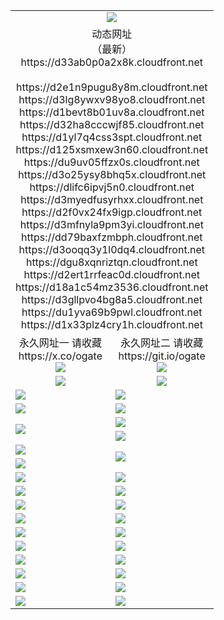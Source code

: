 ﻿<table>
  <tr></tr>
  <tr><td colspan=2 align=center><img src="https://d33ab0p0a2x8k.cloudfront.net/Up/oGate.jpg" /></td></tr>
  <tr><td colspan=2 align=center>动态网址<br/>（最新）
<br>https://d33ab0p0a2x8k.cloudfront.net
<br>
<br>https://d2e1n9pugu8y8m.cloudfront.net
<br>https://d3lg8ywxv98yo8.cloudfront.net
<br>https://d1bevt8b01uv8a.cloudfront.net
<br>https://d32ha8cccwjf85.cloudfront.net
<br>https://d1yl7q4css3spt.cloudfront.net
<br>https://d125xsmxew3n60.cloudfront.net
<br>https://du9uv05ffzx0s.cloudfront.net
<br>https://d3o25ysy8bhq5x.cloudfront.net
<br>https://dlifc6ipvj5n0.cloudfront.net
<br>https://d3myedfusyrhxx.cloudfront.net
<br>https://d2f0vx24fx9igp.cloudfront.net
<br>https://d3mfnyla9pm3yi.cloudfront.net
<br>https://dd79baxfzmbph.cloudfront.net
<br>https://d3ooqq3y1l0dq4.cloudfront.net
<br>https://dgu8xqnriztqn.cloudfront.net
<br>https://d2ert1rrfeac0d.cloudfront.net
<br>https://d18a1c54mz3536.cloudfront.net
<br>https://d3gllpvo4bg8a5.cloudfront.net
<br>https://du1yva69b9pwl.cloudfront.net
<br>https://d1x33plz4cry1h.cloudfront.net
    </td>
  </tr>
  <tr>
    <td align=center>永久网址一 请收藏<br/>https://x.co/ogate<br><img src="https://d33ab0p0a2x8k.cloudfront.net/Up/0WMGD1.png" /></td>
    <td align=center>永久网址二 请收藏<br/>https://git.io/ogate<br><img src="https://d33ab0p0a2x8k.cloudfront.net/Up/0WMGD2.png" /></td>
  </tr>
  <tr>
    <td align=center><a href="https://d33ab0p0a2x8k.cloudfront.net/?from=github"><img src="https://d33ab0p0a2x8k.cloudfront.net/Up/0WMPG.jpg" /></a></td>
    <td align=center><a href="https://d33ab0p0a2x8k.cloudfront.net/ogUP.aspx?name=0oGate.apk&from=github"><img src="https://d33ab0p0a2x8k.cloudfront.net/Up/0WMAZ.jpg" /></a></td>
  </tr>
  <tr>
    <td><a href="https://d33ab0p0a2x8k.cloudfront.net/oNote.aspx?id=oGate&from=github" target="_blank"><img src="https://d33ab0p0a2x8k.cloudfront.net/Up/0WCYY.jpg" /></a></td>
    <td><a href="https://d33ab0p0a2x8k.cloudfront.net/oNote.aspx?id=oNote&from=github" target="_blank"><img src="https://d33ab0p0a2x8k.cloudfront.net/Up/0WZTT.jpg" /></a></td>
  </tr>
  <tr>
    <td><a href="https://d33ab0p0a2x8k.cloudfront.net/ogDY.aspx?from=github" target="_blank"><img src="https://d33ab0p0a2x8k.cloudfront.net/Up/DY.jpg"/></a></td>
    <td><a href="https://d33ab0p0a2x8k.cloudfront.net/ogST.aspx?from=github" target="_blank"><img src="https://d33ab0p0a2x8k.cloudfront.net/Up/ST.jpg"/></a></td>
  </tr>
  <tr>
    <td rowspan=2><a href="https://d33ab0p0a2x8k.cloudfront.net/ogUP.aspx?name=WJ.mp4&from=github" target="_blank"><img src="https://d33ab0p0a2x8k.cloudfront.net/Up/WJ.jpg" /></a></td>
    <td><a href="https://d33ab0p0a2x8k.cloudfront.net/ogUP.aspx?name=DKC.mp4&count=17&from=github" target="_blank"><img src="https://d33ab0p0a2x8k.cloudfront.net/Up/DKC.jpg" /></a></td> 
  </tr>
  <tr>
    <td><a href="https://d33ab0p0a2x8k.cloudfront.net/ogUP.aspx?name=LRWS.mp4&count=6B:14,5A:10,5B:35,4A:14,4B:19,3A:10,3B:26,2A:16,2B:21,1A:23,1B:29&from=github" target="_blank"><img src="https://d33ab0p0a2x8k.cloudfront.net/Up/LRWS.jpg" /></a></td>
  </tr>
  <tr>
    <td><a href="https://d33ab0p0a2x8k.cloudfront.net/ogUP.aspx?name=JQR.mp4&count=2&from=github" target="_blank"><img src="https://d33ab0p0a2x8k.cloudfront.net/Up/JQR.jpg" /></a></td>   
    <td rowspan=2><a href="https://d33ab0p0a2x8k.cloudfront.net/ogUP.aspx?name=JP.mp4&count=9&from=github" target="_blank"><img src="https://d33ab0p0a2x8k.cloudfront.net/Up/JP.jpg" /></td>
  </tr>
  <tr>
    <td><a href="https://d33ab0p0a2x8k.cloudfront.net/ogUP.aspx?name=ZSJ.mp4&count=16&from=github" target="_blank"><img src="https://d33ab0p0a2x8k.cloudfront.net/Up/ZSJ.jpg" /></a></td>
  </tr>
  <tr>
    <td><a href="https://d33ab0p0a2x8k.cloudfront.net/ogUP.aspx?name=SSZJ.mp4&count=7&current=2&from=github" target="_blank"><img src="https://d33ab0p0a2x8k.cloudfront.net/Up/SSZJ.jpg" /></a></td>
    <td><a href="https://d33ab0p0a2x8k.cloudfront.net/ogUP.aspx?name=WH.mp4&from=github" target="_blank"><img src="https://d33ab0p0a2x8k.cloudfront.net/Up/WH.jpg" /></a></td>
  </tr>
  <tr>
    <td><a href="https://d33ab0p0a2x8k.cloudfront.net/ogUP.aspx?name=DWHM.mp4&from=github" target="_blank"><img src="https://d33ab0p0a2x8k.cloudfront.net/Up/DWHM.jpg" /></a></td>
    <td><a href="https://d33ab0p0a2x8k.cloudfront.net/ogUP.aspx?name=XTFY.mp4&count=24&from=github" target="_blank"><img src="https://d33ab0p0a2x8k.cloudfront.net/Up/XTFY.jpg" /></a></td>
  </tr>
  <tr>
    <td><a href="https://d33ab0p0a2x8k.cloudfront.net/ogUP.aspx?name=4SQQ.mp4&count=06:10&current=06:10&from=github" target="_blank"><img src="https://d33ab0p0a2x8k.cloudfront.net/Up/4SQQ0.jpg" /></a></td>
    <td><a href="https://d33ab0p0a2x8k.cloudfront.net/ogUP.aspx?name=4SHQ.mp4&count=06:10&current=06:10&from=github" target="_blank"><img src="https://d33ab0p0a2x8k.cloudfront.net/Up/4SHQ0.jpg" /></a></td>
  </tr>
  <tr>
    <td><a href="https://d33ab0p0a2x8k.cloudfront.net/ogUP.aspx?name=4SZG.mp4&count=06:9&current=06:9&from=github" target="_blank"><img src="https://d33ab0p0a2x8k.cloudfront.net/Up/4SZG0.jpg" /></a></td>
    <td><a href="https://d33ab0p0a2x8k.cloudfront.net/ogUP.aspx?name=4SDJ.mp4&count=06:14&current=06:13&from=github" target="_blank"><img src="https://d33ab0p0a2x8k.cloudfront.net/Up/4SDJ0.jpg" /></a></td>
  </tr>
  <tr>
    <td><a href="https://d33ab0p0a2x8k.cloudfront.net/onUP.aspx?name=https://x.co/dtw99&from=github" target="_blank"><img src="https://d33ab0p0a2x8k.cloudfront.net/Up/0DTW.jpg"/></a></td>
    <td><a href="https://d33ab0p0a2x8k.cloudfront.net/onUP.aspx?name=https://d2tyo2h9ydw5hf.cloudfront.net/acenter/&from=github" target="_blank"><img src="https://d33ab0p0a2x8k.cloudfront.net/Up/0TDW.jpg" /></a></td>
  </tr>
  <tr>
    <td><a href="https://d33ab0p0a2x8k.cloudfront.net/onUP.aspx?name=https://d3qz7yth5i2rae.cloudfront.net/gb/nsc413.htm&from=github" target="_blank"><img src="https://d33ab0p0a2x8k.cloudfront.net/Up/0DJY.jpg" /></a></td>
    <td><a href="https://d33ab0p0a2x8k.cloudfront.net/onUP.aspx?name=https://dgyo0jey7vwa5.cloudfront.net/xtr/gb/prog204.html&from=github" target="_blank"><img src="https://d33ab0p0a2x8k.cloudfront.net/Up/0XTR.jpg" /></a></td>
  </tr>
  <tr>
    <td><a href="https://d33ab0p0a2x8k.cloudfront.net/onUP.aspx?name=https://d7203y8eitivv.cloudfront.net&from=github" target="_blank"><img src="https://d33ab0p0a2x8k.cloudfront.net/Up/0MHW.jpg" /></a></td>
    <td><a href="https://d33ab0p0a2x8k.cloudfront.net/onUP.aspx?name=https://d38z1xzg5vtneh.cloudfront.net&from=github" target="_blank"><img src="https://d33ab0p0a2x8k.cloudfront.net/Up/0ZJW.jpg" /></a></td>
  </tr>
  <tr>
    <td><a href="https://d33ab0p0a2x8k.cloudfront.net/ogUP.aspx?name=FG.zip&from=github" target="_blank"><img src="https://d33ab0p0a2x8k.cloudfront.net/Up/FG.jpg" /></a></td>
    <td><a href="https://d33ab0p0a2x8k.cloudfront.net/ogUP.aspx?name=FGA.apk&from=github" target="_blank"><img src="https://d33ab0p0a2x8k.cloudfront.net/Up/FGA.jpg" /></a></td>
  </tr>
  <tr>
    <td><a href="https://d33ab0p0a2x8k.cloudfront.net/ogUP.aspx?name=U.zip&from=github" target="_blank"><img src="https://d33ab0p0a2x8k.cloudfront.net/Up/U.jpg" /></a></td>
    <td><a href="https://d33ab0p0a2x8k.cloudfront.net/ogUP.aspx?name=UA.apk&from=github" target="_blank"><img src="https://d33ab0p0a2x8k.cloudfront.net/Up/UA.jpg" /></a></td>
  </tr>
  <tr>
    <td><a href="https://d33ab0p0a2x8k.cloudfront.net/ogUP.aspx?name=0iPPOTV.zip&from=github" target="_blank"><img src="https://d33ab0p0a2x8k.cloudfront.net/Up/0iPPOTV.jpg" /></a></td>
    <td><a href="https://d33ab0p0a2x8k.cloudfront.net/ogUP.aspx?name=0iNTD.apk&from=github" target="_blank"><img src="https://d33ab0p0a2x8k.cloudfront.net/Up/0iNTD.jpg" /></a></td>
  </tr>
</table>
